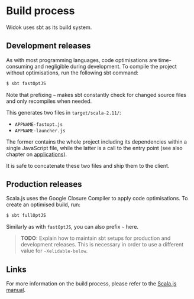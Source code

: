 # Build process
Widok uses sbt as its build system.

## Development releases
As with most programming languages, code optimisations are time-consuming and negligible during development. To compile the project without optimisations, run the following sbt command:

```bash
$ sbt fastOptJS
```

Note that prefixing ``~`` makes sbt constantly check for changed source files and only recompiles when needed.

This generates two files in ``target/scala-2.11/``:

- ``APPNAME-fastopt.js``
- ``APPNAME-launcher.js``

The former contains the whole project including its dependencies within a single JavaScript file, while the latter is a call to the entry point (see also chapter on [applications](#entry-point)).

It is safe to concatenate these two files and ship them to the client.

## Production releases
Scala.js uses the Google Closure Compiler to apply code optimisations. To create an optimised build, run:

```bash
$ sbt fullOptJS
```

Similarly as with ``fastOptJS``, you can also prefix ``~`` here.

> **TODO:** Explain how to maintain sbt setups for production and development releases. This is necessary in order to use a different value for ``-Xelidable-below``.

## Links
For more information on the build process, please refer to the [Scala.js manual](http://www.scala-js.org/doc/sbt/run.html).

